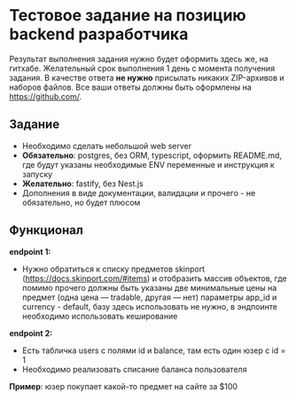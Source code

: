 # Тестовое задание на позицию backend разработчика

Результат выполнения задания нужно будет оформить здесь же, на гитхабе. Желательный срок выполнения 1 день с момента получения задания.
В качестве ответа __не нужно__ присылать никаких ZIP-архивов и наборов файлов. Все ваши ответы должны быть оформлены на https://github.com/.

## Задание

- Необходимо сделать небольшой web server
- __Обязательно__: postgres, без ORM, typescript, оформить README.md, где будут указаны необходимые ENV переменные и инструкция к запуску
- __Желательно__: fastify, без Nest.js
- Дополнения в виде документации, валидации и прочего - не обязательно, но будет плюсом

## Функционал

__endpoint 1:__

- Нужно обратиться к списку предметов skinport (https://docs.skinport.com/#items)
и отобразить массив объектов, где помимо прочего должны быть указаны две минимальные цены на предмет (одна цена — tradable, другая — нет)
параметры app_id и currency - default, базу здесь использовать не нужно, в эндпоинте необходимо использовать кеширование

__endpoint 2:__

- Есть табличка users с полями id и balance, там есть один юзер с id = 1
- Необходимо реализовать списание баланса пользователя

__Пример__: юзер покупает какой-то предмет на сайте за $100
